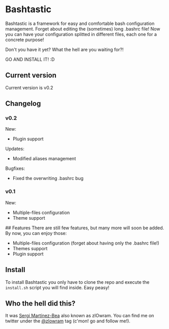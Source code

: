 # Bashtastic

Bashtastic is a framework for easy and comfortable bash configuration
management. Forget about editing the (sometimes) long .bashrc file! Now you
can have your configuration splitted in different files, each one for a
concrete purpose!

Don't you have it yet? What the hell are you waiting for?!

GO AND INSTALL IT! :D 

## Current version
Current version is v0.2

## Changelog
### v0.2
New:
* Plugin support

Updates:
* Modified aliases management

Bugfixes:
* Fixed the overwriting .bashrc bug

### v0.1
New:
* Multiple-files configuration
* Theme support

## Features
There are still few features, but many more will soon be added. By now, you can
enjoy those:
* Multiple-files configuration (forget about having only the .bashrc file!)
* Themes support
* Plugin support

## Install
To install Bashtastic you only have to clone the repo and execute the
`install.sh` script you will find inside. Easy peasy!

## Who the hell did this?
It was [Sergi Martínez-Bea](http://www.zlowram.net) also known as zlOwram. You
can find me on twitter under the [@zlowram](http://twitter.com/zlowram) tag
(c'mon! go and follow me!).
